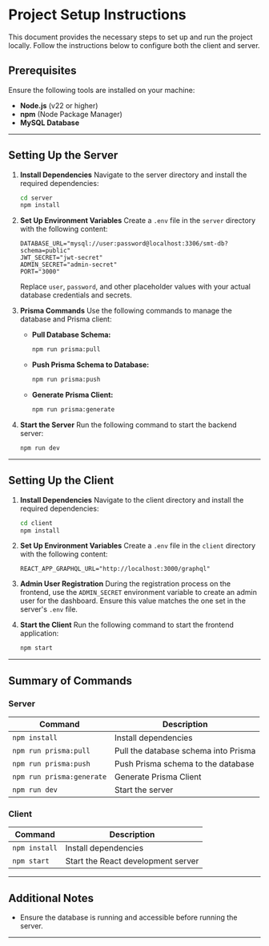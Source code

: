 # Project Setup Instructions

This document provides the necessary steps to set up and run the project locally. Follow the instructions below to configure both the client and server.

## Prerequisites
Ensure the following tools are installed on your machine:

- **Node.js** (v22 or higher)
- **npm** (Node Package Manager)
- **MySQL Database**

---

## Setting Up the Server

1. **Install Dependencies**
   Navigate to the server directory and install the required dependencies:
   ```bash
   cd server
   npm install
   ```

2. **Set Up Environment Variables**
   Create a `.env` file in the `server` directory with the following content:
   ```env
   DATABASE_URL="mysql://user:password@localhost:3306/smt-db?schema=public"
   JWT_SECRET="jwt-secret"
   ADMIN_SECRET="admin-secret"
   PORT="3000"
   ```
   Replace `user`, `password`, and other placeholder values with your actual database credentials and secrets.

3. **Prisma Commands**
   Use the following commands to manage the database and Prisma client:

   - **Pull Database Schema:**
     ```bash
     npm run prisma:pull
     ```

   - **Push Prisma Schema to Database:**
     ```bash
     npm run prisma:push
     ```

   - **Generate Prisma Client:**
     ```bash
     npm run prisma:generate
     ```

4. **Start the Server**
   Run the following command to start the backend server:
   ```bash
   npm run dev
   ```

---

## Setting Up the Client

1. **Install Dependencies**
   Navigate to the client directory and install the required dependencies:
   ```bash
   cd client
   npm install
   ```

2. **Set Up Environment Variables**
   Create a `.env` file in the `client` directory with the following content:
   ```env
   REACT_APP_GRAPHQL_URL="http://localhost:3000/graphql"
   ```

3. **Admin User Registration**
   During the registration process on the frontend, use the `ADMIN_SECRET` environment variable to create an admin user for the dashboard. Ensure this value matches the one set in the server's `.env` file.

4. **Start the Client**
   Run the following command to start the frontend application:
   ```bash
   npm start
   ```

---

## Summary of Commands

### Server
| Command               | Description                                   |
|-----------------------|-----------------------------------------------|
| `npm install`         | Install dependencies                         |
| `npm run prisma:pull` | Pull the database schema into Prisma         |
| `npm run prisma:push` | Push Prisma schema to the database           |
| `npm run prisma:generate` | Generate Prisma Client                   |
| `npm run dev`         | Start the server                             |

### Client
| Command       | Description                                   |
|---------------|-----------------------------------------------|
| `npm install` | Install dependencies                         |
| `npm start`   | Start the React development server            |

---

## Additional Notes
- Ensure the database is running and accessible before running the server.

---